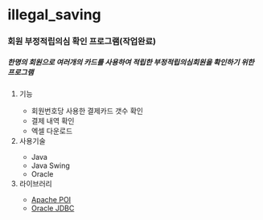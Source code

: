 # illegal_saving
<h3>회원 부정적립의심 확인 프로그램(작업완료)</h3>

<h5>한명의 회원으로 여러개의 카드를 사용하여 적립한 부정적립의심회원을 확인하기 위한 프로그램</h5>

<ol>
  <li>기능</li>
    <ul>
      <li>회원번호당 사용한 결제카드 갯수 확인</li>
      <li>결제 내역 확인</li>
      <li>엑셀 다운로드</li>
    </ul>
  <li>사용기술</li>
    <ul>
      <li>Java</li>
      <li>Java Swing</li>
      <li>Oracle</li>
    </ul>
  <li>라이브러리</li>
    <ul>
      <li><a href="https://poi.apache.org/" target="_blank">Apache POI</a></li>
      <li><a href="https://www.oracle.com/kr/database/technologies/appdev/jdbc-downloads.html" target="_blank">Oracle JDBC</a></li>
    </ul>
</ol>
